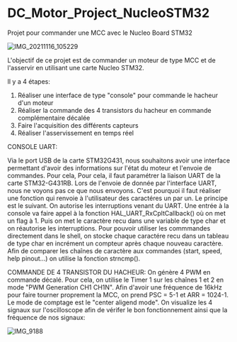 # DC_Motor_Project_NucleoSTM32
Projet pour commander une MCC avec le Nucleo Board STM32


![IMG_20211116_105229](https://user-images.githubusercontent.com/95878275/145672435-6eff55a5-bf14-4104-b1ba-ca9f1e4762ed.jpg)

L'objectif de ce projet est de commander un moteur de type MCC et de l'asservir en utilisant une carte Nucleo STM32. 

Il y a 4 étapes:

1. Réaliser une interface de type "console" pour commande le hacheur d'un moteur
2. Réaliser la commande des 4 transistors du hacheur en commande complémentaire décalée
3. Faire l'acquisition des différents capteurs
4. Réaliser l'asservissement en temps réel


CONSOLE UART:

Via le port USB de la carte STM32G431, nous souhaitons avoir une interface permettant d'avoir des informations sur l'état du moteur et l'envoie de commandes. Pour cela, 
Pour cela, il faut paramétrer la liaison UART de la carte STM32-G431RB. Lors de l'envoie de donnée par l'interface UART, nous ne voyons pas ce que nous envoyons. C'est pourquoi il faut réaliser une fonction qui renvoie à l'utilisateur des caractéres un par un. 
Le principe est le suivant. On autorise les interruptions venant du UART. Une entrée à la console va faire appel à la fonction HAL_UART_RxCpltCallback() où on met un flag à 1. Puis on met le caractère recu dans une variable de type char et on réautorise les interruptions. 
Pour pouvoir utiliser les commmandes directement dans le shell, on stocke chaque caractére recu dans un tableau de type char en incrément un compteur après chaque nouveau caractère. Afin de comparer les chaînes de caractère aux commandes (start, speed, help pinout...) on utilise la fonction strncmp(). 


COMMANDE DE 4 TRANSISTOR DU HACHEUR:
On génère 4 PWM en commande décalé. Pour cela, on utilise le Timer 1 sur les chaînes 1 et 2 en mode "PWM Generation CH1 CH1N". Afin d'avoir une fréquence de 16kHz pour faire tourner proprement la MCC, on prend PSC = 5-1 et ARR = 1024-1. Le mode de comptage est le "center aligend mode". On visualize les 4 signaux sur l'oscilloscope afin de vérifer le bon fonctionnement ainsi que la fréquence de nos signaux:

![IMG_9188](https://user-images.githubusercontent.com/95878275/145674111-7a581ea2-4b7c-4aa9-9c5c-54700eaf9e32.PNG)




